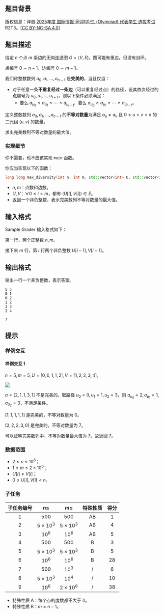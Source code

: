 ## 题目背景
版权信息：译自 [2025年度 国际情报 올림피아드 (Olympiad) 代表学生 选拔考试](https://www.ioikorea.or.kr/archives/ioitst/2025/) R2T3。[[CC BY-NC-SA 4.0](http://creativecommons.org/licenses/by-nc-sa/4.0/)]


## 题目描述
给定 $n$ 个点 $m$ 条边的无向连通图 $G=(V,E)$。图可能有重边，但没有自环。

点编号 $0\sim n-1$，边编号 $0\sim m-1$。

我们称整数数列 $a_0,a_1,\ldots,a_{n-1}$ 是**完美的**，当且仅当：

- 对于任意一条**不重复经过一条边**（可以重复经过点）的路径，设其依次经过的**点**编号为 $u_0,u_1,\ldots,u_{l-1}$，则以下条件必须满足：
    - 要么 $a_{u_0}\le a_{u_1}\le \cdots\le  a_{u_{l-1}}$，要么 $a_{u_0}\ge a_{u_1}\ge \cdots\ge  a_{u_{l-1}}$。

定义整数数列 $a_0,a_1,\ldots,a_{n-1}$ 的**不等对数量**为满足 $a_u\neq a_v$ 且 $0\le u\lt v\lt n$ 的二元组 $(u,v)$ 的数量。

求出完美数列不等对数量的最大值。


### 实现细节


你不需要，也不应该实现 `main` 函数。

你应当实现以下的函数：

```cpp
long long max_diversity(int n, int m, std::vector<int> U, std::vector<int> V);  
```

- $n,m$：点数和边数。
- $U,V$：$\forall 0\le i\lt m$，都有 $(U[i],V[i])\in E$。
- 返回一个非负整数，表示完美数列不等对数量的最大值。



## 输入格式


Sample Grader 输入格式如下：

第一行，两个正整数 $n,m$。

接下来 $m$ 行，第 $i$ 行两个非负整数 $U[i-1],V[i-1]$。


## 输出格式
输出一行一个非负整数，表示答案。


```input1
5 5
0 1
0 2
1 2
1 3
2 4
```

```output1
7
```

## 提示

### 样例交互

#### 样例交互 $1$

$n = 5, m = 5, U = [0, 0, 1, 1, 2],V=[1, 2, 2, 3, 4]$。

![](https://cdn.luogu.com.cn/upload/image_hosting/pgm2tles.png?x-oss-process=image/resize,m_lfit,h_250)


$a=[2,1,1,3,1]$ 不是完美的。取路径 $u_0=0,u_1=1,u_2=3$，则 $a_{u_0}=2,a_{u_1}=1,a_{u_2}=3$，不满足条件。

$[1,1,1,1,1]$ 是完美的，不等对数量为 $0$。

$[2,2,2,3,0]$ 是完美的，不等对数量为 $7$。

可以证明完美数列中，不等对数量最大值为 $7$。故返回 $7$。


### 数据范围

- $2\le n\le 10^6$；
- $1\le m\le 2\times 10^6$；
- $U[i]\neq V[i]$；
- $0\le U[i],V[i]\lt n$。

### 子任务

| 子任务编号 | $n\le$ | $m\le$ | 特殊性质 | 得分 |
| :-: | :-: | :-: | :-: | :-: |
| $1$ | $500$ | $500$ | $\text{AB}$ | $1$ |
| $2$ | $5\times 10^3$ | $5\times 10^3$ | $\text{AB}$ | $4$ |
| $3$ | $10^6$ | $10^6$ | $\text{AB}$ | $5$ |
| $4$ | $500$ | $500$ | $\text{B}$ | $3$ |
| $5$ | $5\times 10^3$ | $5\times 10^3$ | $\text{B}$ | $5$ |
| $6$ | $10^6$ | $10^6$ | $\text{B}$ | $28$ |
| $7$ | $500$ | $10^3$ | / | $6$ |
| $8$ | $5\times 10^3$ | $10^4$ | / | $10$ |
| $9$ | $10^6$ | $2\times 10^6$ | / | $38$ |

- 特殊性质 $\text{A}$：每个点的度数都不大于 $4$。
- 特殊性质 $\text{B}$：$m=n-1$。

